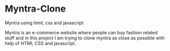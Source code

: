 # Myntra-Clone
Myntra using html, css and javascript

Myntra is an e-commerce website where people can buy fashion related stuff and in this project I am trying to clone myntra as close as possible with help of HTMl, CSS and javascript.
